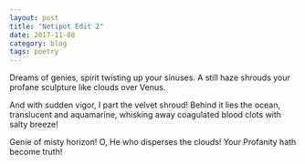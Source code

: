 ```yaml
---
layout: post
title: "Netipot Edit 2"
date: 2017-11-08
category: blog
tags: poetry
---
```


Dreams of genies, spirit
twisting up your sinuses.
A still haze shrouds
your profane sculpture
like clouds over Venus.

And with sudden vigor,
I part the velvet shroud!
Behind it lies the ocean,
translucent and aquamarine,
whisking away coagulated
blood clots with salty breeze!

Genie of misty horizon!
O, He who disperses the clouds!
Your Profanity hath become truth!